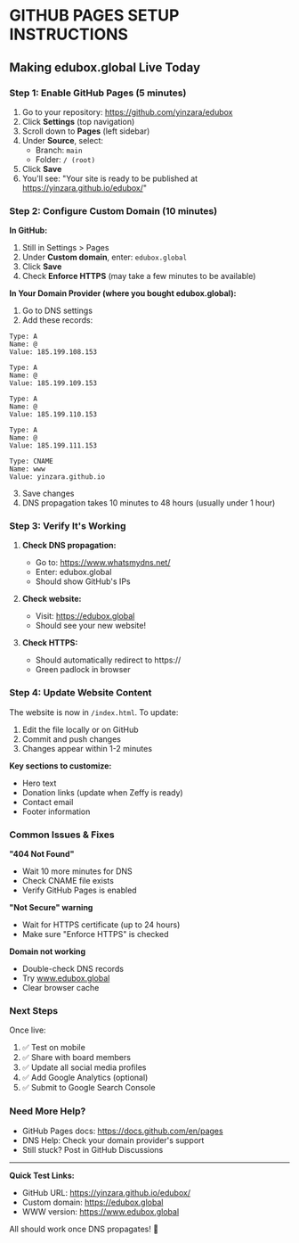# GITHUB PAGES SETUP INSTRUCTIONS
## Making edubox.global Live Today

### Step 1: Enable GitHub Pages (5 minutes)

1. Go to your repository: https://github.com/yinzara/edubox
2. Click **Settings** (top navigation)
3. Scroll down to **Pages** (left sidebar)
4. Under **Source**, select:
   - Branch: `main`
   - Folder: `/ (root)`
5. Click **Save**
6. You'll see: "Your site is ready to be published at https://yinzara.github.io/edubox/"

### Step 2: Configure Custom Domain (10 minutes)

**In GitHub:**
1. Still in Settings > Pages
2. Under **Custom domain**, enter: `edubox.global`
3. Click **Save**
4. Check **Enforce HTTPS** (may take a few minutes to be available)

**In Your Domain Provider (where you bought edubox.global):**
1. Go to DNS settings
2. Add these records:

```
Type: A
Name: @
Value: 185.199.108.153

Type: A  
Name: @
Value: 185.199.109.153

Type: A
Name: @  
Value: 185.199.110.153

Type: A
Name: @
Value: 185.199.111.153

Type: CNAME
Name: www
Value: yinzara.github.io
```

3. Save changes
4. DNS propagation takes 10 minutes to 48 hours (usually under 1 hour)

### Step 3: Verify It's Working

1. **Check DNS propagation:**
   - Go to: https://www.whatsmydns.net/
   - Enter: edubox.global
   - Should show GitHub's IPs

2. **Check website:**
   - Visit: https://edubox.global
   - Should see your new website!

3. **Check HTTPS:**
   - Should automatically redirect to https://
   - Green padlock in browser

### Step 4: Update Website Content

The website is now in `/index.html`. To update:

1. Edit the file locally or on GitHub
2. Commit and push changes
3. Changes appear within 1-2 minutes

**Key sections to customize:**
- Hero text
- Donation links (update when Zeffy is ready)
- Contact email
- Footer information

### Common Issues & Fixes

**"404 Not Found"**
- Wait 10 more minutes for DNS
- Check CNAME file exists
- Verify GitHub Pages is enabled

**"Not Secure" warning**
- Wait for HTTPS certificate (up to 24 hours)
- Make sure "Enforce HTTPS" is checked

**Domain not working**
- Double-check DNS records
- Try www.edubox.global
- Clear browser cache

### Next Steps

Once live:
1. ✅ Test on mobile
2. ✅ Share with board members
3. ✅ Update all social media profiles
4. ✅ Add Google Analytics (optional)
5. ✅ Submit to Google Search Console

### Need More Help?

- GitHub Pages docs: https://docs.github.com/en/pages
- DNS Help: Check your domain provider's support
- Still stuck? Post in GitHub Discussions

---

**Quick Test Links:**
- GitHub URL: https://yinzara.github.io/edubox/
- Custom domain: https://edubox.global
- WWW version: https://www.edubox.global

All should work once DNS propagates! 🚀
